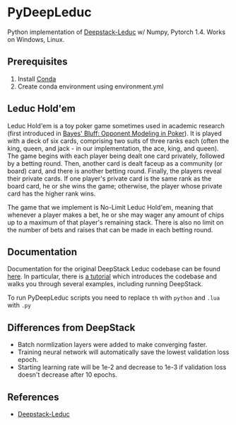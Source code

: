 # PyDeepLeduc

Python implementation of [Deepstack-Leduc](https://github.com/lifrordi/DeepStack-Leduc) w/ Numpy, Pytorch 1.4. Works on Windows, Linux.

## Prerequisites

1. Install [Conda](https://docs.conda.io/projects/conda/en/latest/user-guide/install/download.html)
2. Create conda environment using environment.yml

## Leduc Hold'em

Leduc Hold'em is a toy poker game sometimes used in academic research (first
introduced in [Bayes' Bluff: Opponent Modeling in Poker](http://poker.cs.ualberta.ca/publications/UAI05.pdf)). 
It is played with a deck of six cards, comprising two suits of three ranks each
(often the king, queen, and jack - in our implementation, the ace, king, and
queen). The game begins with each player being dealt one card privately,
followed by a betting round. Then, another card is dealt faceup as a community
(or board) card, and there is another betting round. Finally, the players
reveal their private cards. If one player's private card is the same rank as
the board card, he or she wins the game; otherwise, the player whose private
card has the higher rank wins.

The game that we implement is No-Limit Leduc Hold'em, meaning that whenever a
player makes a bet, he or she may wager any amount of chips up to a maximum of
that player's remaining stack. There is also no limit on the number of bets and
raises that can be made in each betting round.

## Documentation

Documentation for the original DeepStack Leduc codebase can be found [here](Doc/index.html).
In particular, there is [a tutorial](Doc/manual/tutorial.md) which
introduces the codebase and walks you through several examples, including
running DeepStack.

To run PyDeepLeduc scripts you need to replace `th` with `python` and `.lua` with `.py`

## Differences from DeepStack

- Batch normlization layers were added to make converging faster.
- Training neural network will automatically save the lowest validation loss epoch.
- Starting learning rate will be 1e-2 and decrease to 1e-3 if validation loss doesn't decrease after 10 epochs.

## References

- [Deepstack-Leduc](https://github.com/lifrordi/DeepStack-Leduc)